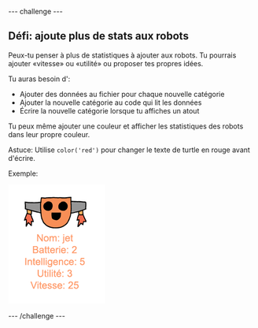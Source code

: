 --- challenge ---

## Défi: ajoute plus de stats aux robots

Peux-tu penser à plus de statistiques à ajouter aux robots. Tu pourrais ajouter «vitesse» ou «utilité» ou proposer tes propres idées.

Tu auras besoin d':

+ Ajouter des données au fichier pour chaque nouvelle catégorie 
+ Ajouter la nouvelle catégorie au code qui lit les données
+ Écrire la nouvelle catégorie lorsque tu affiches un atout

Tu peux même ajouter une couleur et afficher les statistiques des robots dans leur propre couleur.

Astuce: Utilise `color('red')` pour changer le texte de turtle en rouge avant d'écrire.

Exemple:

![capture d'écran](images/robotrumps-jet.png)

--- /challenge ---